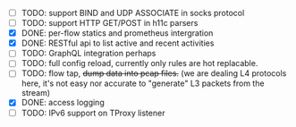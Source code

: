 - [ ] TODO: support BIND and UDP ASSOCIATE in socks protocol
- [ ] TODO: support HTTP GET/POST in h11c parsers
- [X] DONE: per-flow statics and prometheus intergration
- [X] DONE: RESTful api to list active and recent activities
- [ ] TODO: GraphQL integration perhaps
- [ ] TODO: full config reload, currently only rules are hot replacable.
- [ ] TODO: flow tap, ~~dump data into pcap files.~~ (we are dealing L4 protocols here, it's not easy nor accurate to "generate" L3 packets from the stream)
- [X] DONE: access logging
- [ ] TODO: IPv6 support on TProxy listener
